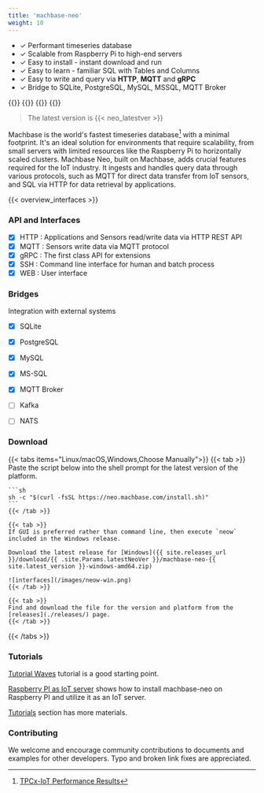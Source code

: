 ```yaml
---
title: 'machbase-neo'
weight: 10
---
```


- ✓ Performant timeseries database
- ✓ Scalable from Raspberry Pi to high-end servers
- ✓ Easy to install - instant download and run
- ✓ Easy to learn - familiar SQL with Tables and Columns
- ✓ Easy to write and query via **HTTP**, **MQTT** and **gRPC**
- ✓ Bridge to SQLite, PostgreSQL, MySQL, MSSQL, MQTT Broker

{{<cards>}}
    {{<card link="./getting-started/" title="Get Started" icon="academic-cap">}}
    {{<card link="./releases/" title="Download" icon="download">}}
{{</cards>}}

> The latest version is {{< neo_latestver >}}

Machbase is the world's fastest timeseries database[^1] with a minimal footprint. It's an ideal solution for environments that require scalability, from small servers with limited resources like the Raspberry Pi to horizontally scaled clusters. Machbase Neo, built on Machbase, adds crucial features required for the IoT industry. It ingests and handles query data through various protocols, such as MQTT for direct data transfer from IoT sensors, and SQL via HTTP for data retrieval by applications.

{{< overview_interfaces >}}

### API and Interfaces

- [x] HTTP : Applications and Sensors read/write data via HTTP REST API
- [x] MQTT : Sensors write data via MQTT protocol
- [x] gRPC : The first class API for extensions
- [x] SSH : Command line interface for human and batch process
- [x] WEB : User interface

### Bridges

Integration with external systems

- [x] SQLite
- [x] PostgreSQL
- [x] MySQL
- [x] MS-SQL
- [x] MQTT Broker
- [ ] Kafka
- [ ] NATS


### Download 

{{< tabs items="Linux/macOS,Windows,Choose Manually">}}
    {{< tab >}}
    Paste the script below into the shell prompt for the latest version of the platform.

    ```sh
    sh -c "$(curl -fsSL https://neo.machbase.com/install.sh)"
    ```
    {{< /tab >}}

    {{< tab >}}
    If GUI is preferred rather than command line, then execute `neow` included in the Windows release.

    Download the latest release for [Windows]({{ site.releases_url }}/download/{{ .site.Params.latestNeoVer }}/machbase-neo-{{ site.latest_version }}-windows-amd64.zip)

    ![interfaces](/images/neow-win.png)
    {{< /tab >}}

    {{< tab >}}
    Find and download the file for the version and platform from the [releases](./releases/) page.
    {{< /tab >}}
{{< /tabs >}}


### Tutorials

[Tutorial Waves](./docs/tutorial-waves/00.index.md) tutorial is a good starting point.

[Raspberry PI as IoT server](./docs/tutorials/raspi-server.md) shows how to install machbase-neo on Raspberry PI and utilize it as an IoT server.

[Tutorials](./docs/tutorials/) section has more materials.

### Contributing

We welcome and encourage community contributions to documents and examples for other developers. Typo and broken link fixes are appreciated.


[^1]: [TPCx-IoT Performance Results](https://www.tpc.org/tpcx-iot/results/tpcxiot_perf_results5.asp?version=2)

